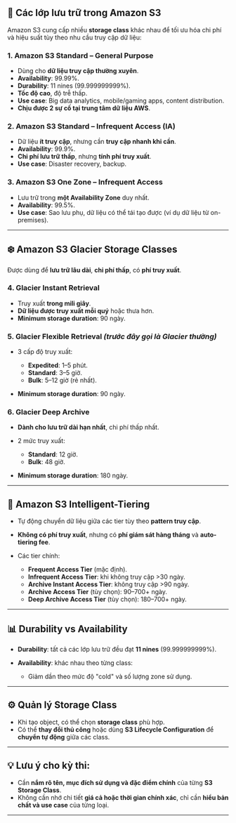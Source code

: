 ## 🔐 **Các lớp lưu trữ trong Amazon S3**

Amazon S3 cung cấp nhiều **storage class** khác nhau để tối ưu hóa chi phí và hiệu suất tùy theo nhu cầu truy cập dữ liệu:

### 1. **Amazon S3 Standard – General Purpose**

* Dùng cho **dữ liệu truy cập thường xuyên**.
* **Availability**: 99.99%.
* **Durability**: 11 nines (99.999999999%).
* **Tốc độ cao**, độ trễ thấp.
* **Use case**: Big data analytics, mobile/gaming apps, content distribution.
* **Chịu được 2 sự cố tại trung tâm dữ liệu AWS**.

### 2. **Amazon S3 Standard – Infrequent Access (IA)**

* Dữ liệu **ít truy cập**, nhưng cần **truy cập nhanh khi cần**.
* **Availability**: 99.9%.
* **Chi phí lưu trữ thấp**, nhưng **tính phí truy xuất**.
* **Use case**: Disaster recovery, backup.

### 3. **Amazon S3 One Zone – Infrequent Access**

* Lưu trữ trong **một Availability Zone** duy nhất.
* **Availability**: 99.5%.
* **Use case**: Sao lưu phụ, dữ liệu có thể tái tạo được (ví dụ dữ liệu từ on-premises).

---

## ❄️ **Amazon S3 Glacier Storage Classes**

Được dùng để **lưu trữ lâu dài**, **chi phí thấp**, có **phí truy xuất**.

### 4. **Glacier Instant Retrieval**

* Truy xuất **trong mili giây**.
* **Dữ liệu được truy xuất mỗi quý** hoặc thưa hơn.
* **Minimum storage duration**: 90 ngày.

### 5. **Glacier Flexible Retrieval** *(trước đây gọi là Glacier thường)*

* 3 cấp độ truy xuất:

  * **Expedited**: 1–5 phút.
  * **Standard**: 3–5 giờ.
  * **Bulk**: 5–12 giờ (rẻ nhất).
* **Minimum storage duration**: 90 ngày.

### 6. **Glacier Deep Archive**

* **Dành cho lưu trữ dài hạn nhất**, chi phí thấp nhất.
* 2 mức truy xuất:

  * **Standard**: 12 giờ.
  * **Bulk**: 48 giờ.
* **Minimum storage duration**: 180 ngày.

---

## 🧠 **Amazon S3 Intelligent-Tiering**

* Tự động chuyển dữ liệu giữa các tier tùy theo **pattern truy cập**.
* **Không có phí truy xuất**, nhưng có **phí giám sát hàng tháng** và **auto-tiering fee**.
* Các tier chính:

  * **Frequent Access Tier** (mặc định).
  * **Infrequent Access Tier**: khi không truy cập >30 ngày.
  * **Archive Instant Access Tier**: không truy cập >90 ngày.
  * **Archive Access Tier** (tùy chọn): 90–700+ ngày.
  * **Deep Archive Access Tier** (tùy chọn): 180–700+ ngày.

---

## 📊 **Durability vs Availability**

* **Durability**: tất cả các lớp lưu trữ đều đạt **11 nines** (99.999999999%).
* **Availability**: khác nhau theo từng class:

  * Giảm dần theo mức độ "cold" và số lượng zone sử dụng.

---

## ⚙️ **Quản lý Storage Class**

* Khi tạo object, có thể chọn **storage class** phù hợp.
* Có thể **thay đổi thủ công** hoặc dùng **S3 Lifecycle Configuration** để **chuyển tự động** giữa các class.

---

## 💡 Lưu ý cho kỳ thi:

* Cần **nắm rõ tên, mục đích sử dụng và đặc điểm chính** của từng **S3 Storage Class**.
* Không cần nhớ chi tiết **giá cả hoặc thời gian chính xác**, chỉ cần **hiểu bản chất và use case** của từng loại.

---
